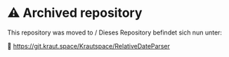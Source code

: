 # ⚠️ Archived repository

This repository was moved to / Dieses Repository befindet sich nun unter:

🔗 https://git.kraut.space/Krautspace/RelativeDateParser


